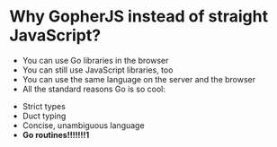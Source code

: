 # Why GopherJS instead of straight JavaScript?

* You can use Go libraries in the browser
* You can still use JavaScript libraries, too
* You can use the same language on the server and the browser
* All the standard reasons Go is so cool:
 - Strict types
 - Duct typing
 - Concise, unambiguous language
 - **Go routines!!!!!!!1**
